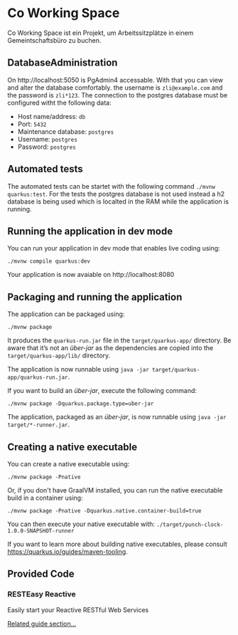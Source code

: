 # Co Working Space

Co Working Space ist ein Projekt, um Arbeitssitzplätze in einem Gemeintschaftsbüro zu buchen.

## DatabaseAdministration

On http://localhost:5050 is PgAdmin4 accessable. With that you can view and alter the database comfortably. the username is `zli@example.com` and the password is `zli*123`. The connection to the postgres database must be configured witht the following data:

 - Host name/address: `db`
 - Port: `5432`
 - Maintenance database: `postgres`
 - Username: `postgres`
 - Password: `postgres`

 ## Automated tests
The automated tests can be startet with the following command `./mvnw quarkus:test`. For the tests the postgres database is not used instead a h2 database is being used which is localted in the RAM while the application is running.

## Running the application in dev mode

You can run your application in dev mode that enables live coding using:
```shell script
./mvnw compile quarkus:dev
```
Your application is now avaiable on http://localhost:8080

## Packaging and running the application

The application can be packaged using:
```shell script
./mvnw package
```
It produces the `quarkus-run.jar` file in the `target/quarkus-app/` directory.
Be aware that it’s not an _über-jar_ as the dependencies are copied into the `target/quarkus-app/lib/` directory.

The application is now runnable using `java -jar target/quarkus-app/quarkus-run.jar`.

If you want to build an _über-jar_, execute the following command:
```shell script
./mvnw package -Dquarkus.package.type=uber-jar
```

The application, packaged as an _über-jar_, is now runnable using `java -jar target/*-runner.jar`.

## Creating a native executable

You can create a native executable using: 
```shell script
./mvnw package -Pnative
```

Or, if you don't have GraalVM installed, you can run the native executable build in a container using: 
```shell script
./mvnw package -Pnative -Dquarkus.native.container-build=true
```

You can then execute your native executable with: `./target/punch-clock-1.0.0-SNAPSHOT-runner`

If you want to learn more about building native executables, please consult https://quarkus.io/guides/maven-tooling.

## Provided Code

### RESTEasy Reactive

Easily start your Reactive RESTful Web Services

[Related guide section...](https://quarkus.io/guides/getting-started-reactive#reactive-jax-rs-resources)
